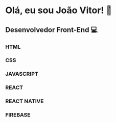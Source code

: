 # Olá, eu sou João Vitor! :wave:

## Desenvolvedor Front-End :computer:


### HTML
### CSS
### JAVASCRIPT
### REACT
### REACT NATIVE


### FIREBASE
